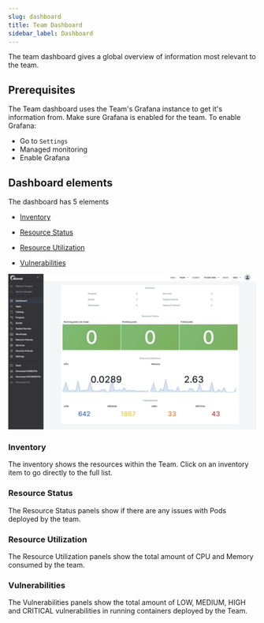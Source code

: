 ```yaml
---
slug: dashboard
title: Team Dashboard
sidebar_label: Dashboard
---
```


The team dashboard gives a global overview of information most relevant to the team.

## Prerequisites

The Team dashboard uses the Team's Grafana instance to get it's information from. Make sure Grafana is enabled for the team. To enable Grafana:

- Go to `Settings`
- Managed monitoring
- Enable Grafana

## Dashboard elements

The dashboard has 5 elements

- [Inventory](#inventory)

- [Resource Status](#resource-status)

- [Resource Utilization](#resource-utilization)

- [Vulnerabilities](#vulnerabilities)


![Team dashboard](../../img/team-dashboard.png)

### Inventory

The inventory shows the resources within the Team. Click on an inventory item to go directly to the full list.

### Resource Status

The Resource Status panels show if there are any issues with Pods deployed by the team.

### Resource Utilization

The Resource Utilization panels show the total amount of CPU and Memory consumed by the team.

### Vulnerabilities

The Vulnerabilities panels show the total amount of LOW, MEDIUM, HIGH and CRITICAL vulnerabilities in running containers deployed by the Team.
